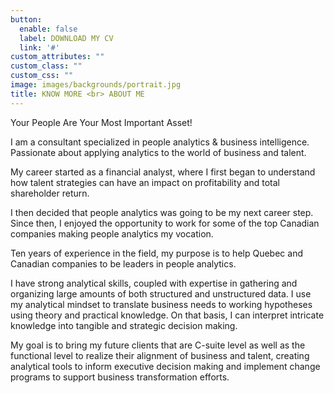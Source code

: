 ```yaml
---
button:
  enable: false
  label: DOWNLOAD MY CV
  link: '#'
custom_attributes: ""
custom_class: ""
custom_css: ""
image: images/backgrounds/portrait.jpg
title: KNOW MORE <br> ABOUT ME
---
```


Your People Are Your Most Important Asset!
 
I am a consultant specialized in people analytics & business intelligence. Passionate about applying analytics to the world of business and talent. 
 
My career started as a financial analyst, where I first began to understand how talent strategies can have an impact on profitability and total shareholder return.

I then decided that people analytics was going to be my next career step. Since then, I enjoyed the opportunity to work for some of the top  Canadian companies making people analytics my vocation. 

Ten years of experience in the field, my purpose is to help Quebec and Canadian companies to be leaders in people analytics.
 
I have strong analytical skills, coupled with expertise in gathering and organizing large amounts of both structured and unstructured data. I use my analytical mindset to translate business needs to working hypotheses using theory and practical knowledge. On that basis, I can interpret intricate knowledge into tangible and strategic decision making.
 
My goal is to bring my future clients that are C-suite level as well as the functional level to realize their alignment of business and talent, creating analytical tools to inform executive decision making and implement change programs to support business transformation efforts.
 
